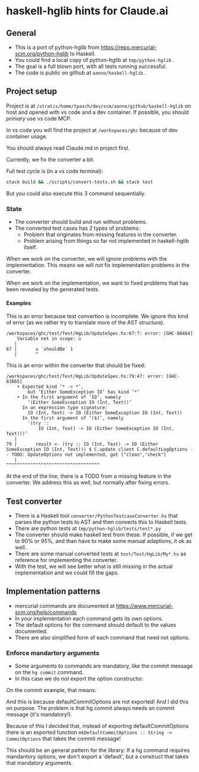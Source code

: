 # haskell-hglib hints for Claude.ai

## General

* This is a port of python-hglib from https://repo.mercurial-scm.org/python-hglib to Haskell.
* You could find a local copy of python-hglib at `tmp/python-hglib` .
* The goal is a full blown port, with all tests running successful.
* The code is public on github at `aanno/haskell-hglib` .

## Project setup

Project is at `/stratis/home/tpasch/dev/scm/aanno/github/haskell-hglib` on host
and opened with vs code and a dev container. If possible, you should _primary_ use vs code MCP.

In vs code you will find the project at `/workspaces/ghc` because of dev container usage.

You should always read Claude.md in project first.

Currently, we fix the converter a bit.

Full test cycle is (in a vs code terminal):

```bash
stack build && ./scripts/convert-tests.sh && stack test
```

But you could also execute this 3 command sequentially.

### State

* The converter should build and run without problems.
* The converted test cases has 2 types of problems:
  + Problem that originates from missing features in the converter.
  + Problem arising from things so far not implemented in haskell-hglib itself.

When we work on the converter, we will ignore problems with the implementation.
This means we will _not_ fix implementation problems in the converter.

When we work on the implementation, we want to fixed problems that has been
revealed by the generated tests.

#### Examples

This is an error because test convertion is incomplete.
We ignore this kind of error (as we rather try to translate more of the AST structure).

```
/workspaces/ghc/test/Test/HgLib/UpdateSpec.hs:67:7: error: [GHC-88464]
    Variable not in scope: u
   |        
67 |       u `shouldBe` 1
   |       ^
```

This is an error within the converter that should be fixed:

```
/workspaces/ghc/test/Test/HgLib/UpdateSpec.hs:79:47: error: [GHC-83865]
    • Expected kind ‘* -> *’,
        but ‘Either SomeException IO’ has kind ‘*’
    • In the first argument of ‘IO’, namely
        ‘(Either SomeException IO (Int, Text))’
      In an expression type signature:
        IO (Int, Text) -> IO (Either SomeException IO (Int, Text))
      In the first argument of ‘($)’, namely
        ‘(try ::
            IO (Int, Text) -> IO (Either SomeException IO (Int, Text)))’
   |        
79 |       result <- (try :: IO (Int, Text) -> IO (Either SomeException IO (Int, Text))) $ C.update client C.defaultLogOptions -- TODO: UpdateOptions not implemented, got ["clean","check"]
   |                                               ^^^^^^^^^^^^^^^^^^^^^^^^^^^^^^^^^^^

```

At the end of the line, there is a TODO from a missing feature in the converter. 
We address this as well, but normally after fixing errors.

## Test converter

* There is a Haskell tool `converter/PythonTestcaseConverter.hs` that parses 
  the python tests to AST and then converts this to Haskell tests.
* There are python tests at `tmp/python-hglib/tests/test*.py`
* The converter should make haskell test from these. If possible, if we get to 90% or 95%,
  and than have to make some manual adaptions, it ok as well.
* There are some manual converted tests at `test/Test/HgLib/My*.hs` as reference
  for implementing the converter.
* With the test, we will see better what is still missing in the actual implementation
  and we could fill the gaps.

## Implementation patterns

* mercurial commands are documented at https://www.mercurial-scm.org/help/commands
* In your implementation each command gets its own options.
* The default options for the command should default to the values documented.
* There are also simplified form of each command that need not options.

### Enforce mandartory arguments

* Some arguments to commands are mandatory, like the commit message on the `hg commit` command.
* In this case we do _not_ export the option constructor.

On the commit example, that means:

And this is because defaultCommitOptions are not exported! And I did this on purpose. 
The problem is that hg commit always needs an commit message (it's mandatory!). 

Because of this I decided that, instead of exporting defaultCommitOptions there is an exported 
function `mkDefaultCommitOptions :: String -> CommitOptions` that takes the commit message!

This should be an general pattern for the library: If a hg command requires mandantory options, 
we don't export a 'default', but a construct that takes that mandatory arguments.

